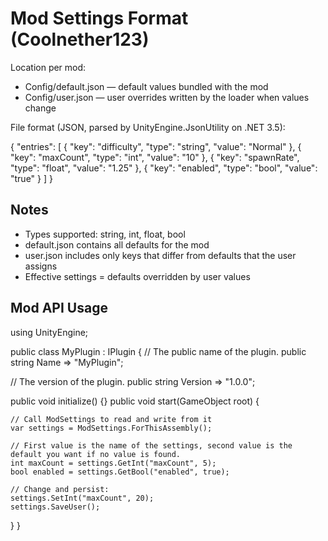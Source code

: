 Mod Settings Format (Coolnether123)
===================================

Location per mod:

- Config/default.json — default values bundled with the mod
- Config/user.json — user overrides written by the loader when values change

File format (JSON, parsed by UnityEngine.JsonUtility on .NET 3.5):

{
  "entries": [
    { "key": "difficulty", "type": "string", "value": "Normal" },
    { "key": "maxCount",   "type": "int",    "value": "10" },
    { "key": "spawnRate",  "type": "float",  "value": "1.25" },
    { "key": "enabled",    "type": "bool",   "value": "true" }
  ]
}

Notes
-----
- Types supported: string, int, float, bool
- default.json contains all defaults for the mod
- user.json includes only keys that differ from defaults that the user assigns
- Effective settings = defaults overridden by user values

Mod API Usage
-------------

using UnityEngine;

public class MyPlugin : IPlugin {
  // The public name of the plugin.
  public string Name => "MyPlugin"; 

  // The version of the plugin.
  public string Version => "1.0.0";

  public void initialize() {}
  public void start(GameObject root) {

    // Call ModSettings to read and write from it
    var settings = ModSettings.ForThisAssembly(); 

    // First value is the name of the settings, second value is the default you want if no value is found.
    int maxCount = settings.GetInt("maxCount", 5);
    bool enabled = settings.GetBool("enabled", true);

    // Change and persist:
    settings.SetInt("maxCount", 20);
    settings.SaveUser();
  }
}

